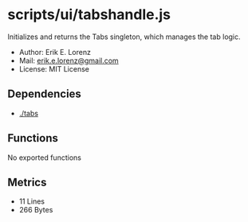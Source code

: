 # scripts/ui/tabshandle.js


Initializes and returns the Tabs singleton, which manages the tab logic.

* Author: Erik E. Lorenz 
* Mail: <erik.e.lorenz@gmail.com>
* License: MIT License


## Dependencies

* <a href="./tabs.html">./tabs</a>

## Functions

No exported functions

## Metrics

* 11 Lines
* 266 Bytes

